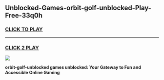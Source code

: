 
## Unblocked-Games-orbit-golf-unblocked-Play-Free-33q0h
<h3>
<a href="https://premium76.site?title=orbit-golf-unblocked&ref=19M">CLICK TO PLAY</a></h3>
<hr>

<h3>
<a href="https://premium76.site?title=orbit-golf-unblocked&ref=19M">CLICK 2 PLAY</a>
  
</h3>

<a href="https://premium76.site?title=orbit-golf-unblocked&ref=19M"><img src="https://clearcache.store/games.png"></a>


**orbit-golf-unblocked games unblocked: Your Gateway to Fun and Accessible Online Gaming**

